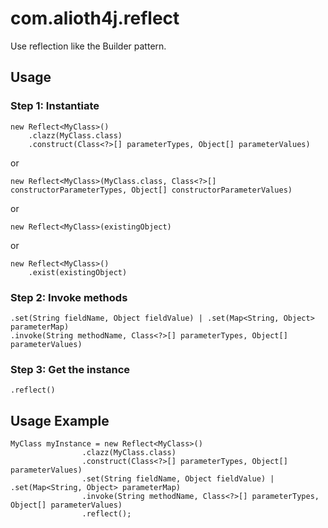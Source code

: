 # com.alioth4j.reflect

Use reflection like the Builder pattern.

## Usage
### Step 1: Instantiate
```
new Reflect<MyClass>()
    .clazz(MyClass.class)
    .construct(Class<?>[] parameterTypes, Object[] parameterValues)
```
or
```
new Reflect<MyClass>(MyClass.class, Class<?>[] constructorParameterTypes, Object[] constructorParameterValues)
```
or
```
new Reflect<MyClass>(existingObject)
```
or
```
new Reflect<MyClass>()
    .exist(existingObject)
```

### Step 2: Invoke methods
```
.set(String fieldName, Object fieldValue) | .set(Map<String, Object> parameterMap)
.invoke(String methodName, Class<?>[] parameterTypes, Object[] parameterValues)
```

### Step 3: Get the instance
```
.reflect()
```

## Usage Example
```
MyClass myInstance = new Reflect<MyClass>()
                .clazz(MyClass.class)
                .construct(Class<?>[] parameterTypes, Object[] parameterValues)
                .set(String fieldName, Object fieldValue) | .set(Map<String, Object> parameterMap)
                .invoke(String methodName, Class<?>[] parameterTypes, Object[] parameterValues)
                .reflect();
```
